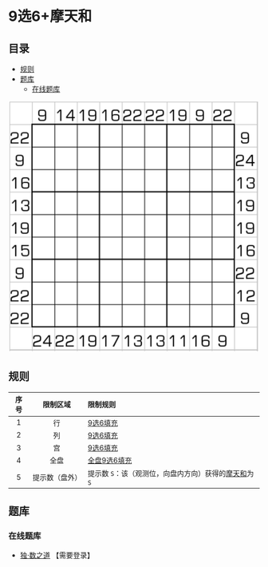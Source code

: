 # 9选6+摩天和
<!-- START doctoc generated TOC please keep comment here to allow auto update -->
<!-- DON'T EDIT THIS SECTION, INSTEAD RE-RUN doctoc TO UPDATE -->
## 目录

- [规则](#%E8%A7%84%E5%88%99)
- [题库](#%E9%A2%98%E5%BA%93)
  - [在线题库](#%E5%9C%A8%E7%BA%BF%E9%A2%98%E5%BA%93)

<!-- END doctoc generated TOC please keep comment here to allow auto update -->

![题](../../../images/sudoku/9选6+摩天和.png)

## 规则

| 序号  |  限制区域   | 限制规则                              |
|:---:|:-------:|:----------------------------------|
|  1  |    行    | [9选6填充]                           |
|  2  |    列    | [9选6填充]                           |
|  3  |    宫    | [9选6填充]                           |
|  4  |   全盘    | [全盘9选6填充]                         |
|  5  | 提示数（盘外） | 提示数 `S`：该（观测位，向盘内方向）获得的[摩天和]为 `S` |

## 题库

### 在线题库

- [独·数之道](http://www.sudokufans.org.cn/lx/game.index.php?type=9s6mt) 【需要登录】

[9选6填充]: ../../../rules/rules.md#9选6填充
[全盘9选6填充]: ../../../rules/rules.md#全盘9选6填充
[摩天和]: ../../../rules/rules.md#摩天和
